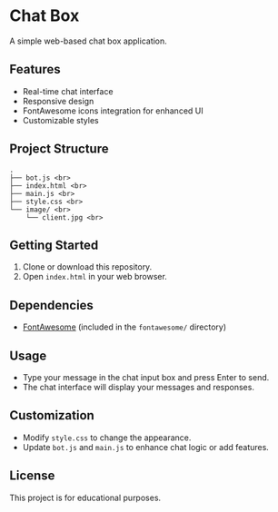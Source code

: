 # Chat Box

A simple web-based chat box application.

## Features

- Real-time chat interface
- Responsive design
- FontAwesome icons integration for enhanced UI
- Customizable styles

## Project Structure

```
.
├── bot.js <br>
├── index.html <br>
├── main.js <br>
├── style.css <br>
└── image/ <br>
    └── client.jpg <br>
```

## Getting Started

1. Clone or download this repository.
2. Open `index.html` in your web browser.

## Dependencies

- [FontAwesome](https://fontawesome.com/) (included in the `fontawesome/` directory)

## Usage

- Type your message in the chat input box and press Enter to send.
- The chat interface will display your messages and responses.

## Customization

- Modify `style.css` to change the appearance.
- Update `bot.js` and `main.js` to enhance chat logic or add features.

## License

This project is for educational purposes.